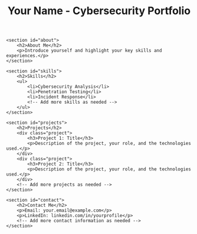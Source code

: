 <!DOCTYPE html>
<html lang="en">
<head>
    <meta charset="UTF-8">
    <meta name="viewport" content="width=device-width, initial-scale=1.0">
    <link rel="stylesheet" href="styles.css">
    <title>Your Cybersecurity Portfolio</title>
</head>
<body>
    <header>
        <h1>Your Name - Cybersecurity Portfolio</h1>
    </header>
    
    <section id="about">
        <h2>About Me</h2>
        <p>Introduce yourself and highlight your key skills and experiences.</p>
    </section>
    
    <section id="skills">
        <h2>Skills</h2>
        <ul>
            <li>Cybersecurity Analysis</li>
            <li>Penetration Testing</li>
            <li>Incident Response</li>
            <!-- Add more skills as needed -->
        </ul>
    </section>
    
    <section id="projects">
        <h2>Projects</h2>
        <div class="project">
            <h3>Project 1: Title</h3>
            <p>Description of the project, your role, and the technologies used.</p>
        </div>
        <div class="project">
            <h3>Project 2: Title</h3>
            <p>Description of the project, your role, and the technologies used.</p>
        </div>
        <!-- Add more projects as needed -->
    </section>
    
    <section id="contact">
        <h2>Contact Me</h2>
        <p>Email: your.email@example.com</p>
        <p>LinkedIn: linkedin.com/in/yourprofile</p>
        <!-- Add more contact information as needed -->
    </section>
</body>
</html>
